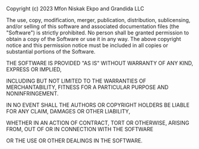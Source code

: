 Copyright (c) 2023 Mfon Niskak Ekpo and Grandida LLC

The use, copy, modification, merger, publication, distribution, sublicensing, and/or selling of this software 
and associated documentation files (the "Software") is strictly prohibited.
No person shall be granted permission to obtain a copy of the Software or use it in any way.
The above copyright notice and this permission notice must be included in all copies or substantial portions of the Software.



THE SOFTWARE IS PROVIDED "AS IS" WITHOUT WARRANTY OF ANY KIND, EXPRESS OR IMPLIED,

INCLUDING BUT NOT LIMITED TO THE WARRANTIES OF MERCHANTABILITY, FITNESS FOR A PARTICULAR PURPOSE AND NONINFRINGEMENT. 

IN NO EVENT SHALL THE AUTHORS OR COPYRIGHT HOLDERS BE LIABLE FOR ANY CLAIM, DAMAGES OR OTHER LIABILITY, 

WHETHER IN AN ACTION OF CONTRACT, TORT OR OTHERWISE, ARISING FROM, OUT OF OR IN CONNECTION WITH THE SOFTWARE 

OR THE USE OR OTHER DEALINGS IN THE SOFTWARE.
